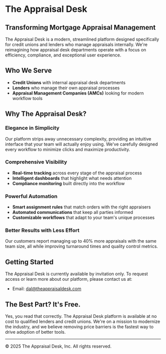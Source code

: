 # The Appraisal Desk

## Transforming Mortgage Appraisal Management

The Appraisal Desk is a modern, streamlined platform designed specifically for credit unions and lenders who manage appraisals internally. We're reimagining how appraisal desk departments operate with a focus on efficiency, compliance, and exceptional user experience.



## Who We Serve

- **Credit Unions** with internal appraisal desk departments
- **Lenders** who manage their own appraisal processes
- **Appraisal Management Companies (AMCs)** looking for modern workflow tools

## Why The Appraisal Desk?

### Elegance in Simplicity

Our platform strips away unnecessary complexity, providing an intuitive interface that your team will actually enjoy using. We've carefully designed every workflow to minimize clicks and maximize productivity.

### Comprehensive Visibility

- **Real-time tracking** across every stage of the appraisal process
- **Intelligent dashboards** that highlight what needs attention
- **Compliance monitoring** built directly into the workflow

### Powerful Automation

- **Smart assignment rules** that match orders with the right appraisers
- **Automated communications** that keep all parties informed
- **Customizable workflows** that adapt to your team's unique processes

### Better Results with Less Effort

Our customers report managing up to 40% more appraisals with the same team size, all while improving turnaround times and quality control metrics.

## Getting Started

The Appraisal Desk is currently available by invitation only. To request access or learn more about our platform, please contact us at:

- Email: dal@theappraisaldesk.com

## The Best Part? It's Free.

Yes, you read that correctly. The Appraisal Desk platform is available at no cost to qualified lenders and credit unions. We're on a mission to modernize the industry, and we believe removing price barriers is the fastest way to drive adoption of better tools.

---

© 2025 The Appraisal Desk, Inc. All rights reserved.
